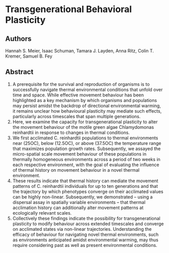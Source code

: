 # Transgenerational Behavioral Plasticity
## Authors
Hannah S. Meier, Isaac Schuman, Tamara J. Layden, Anna Ritz, Colin T. Kremer, Samuel B. Fey
## Abstract 
1.	A prerequisite for the survival and reproduction of organisms is to successfully navigate thermal environmental conditions that unfold over time and space. While effective movement behaviour has been highlighted as a key mechanism by which organisms and populations may persist amidst the backdrop of directional environmental warming, it remains unclear how behavioural plasticity may mediate such effects, particularly across timescales that span multiple generations. 
2.	Here, we examine the capacity for transgenerational plasticity to alter the movement behaviour of the motile green algae Chlamydomonas reinhardtii in response to changes in thermal conditions. 
3.	We first acclimated C. reinhardtii populations to thermal environments near (25OC), below (12.5OC), or above (37.5OC) the temperature range that maximizes population growth rates. Subsequently, we assayed the micro-spatial scale movement behaviour of these populations in thermally homogeneous environments across a period of two weeks in each respective environment, with the goal of evaluating the influence of thermal history on movement behaviour in a novel thermal environment. 
4.	These results indicate that thermal history can mediate the movement patterns of C. reinhardtii individuals for up to ten generations and that the trajectory by which phenotypes converge on their acclimated values can be highly non-linear.  Subsequently, we demonstrated – using a dispersal assay in spatially variable environments – that thermal acclimation history can additionally alter movement patterns at ecologically relevant scales. 
5.	Collectively these findings indicate the possibility for transgenerational plasticity to modify behaviour across extended timescales and converge on acclimated states via non-linear trajectories. Understanding the efficacy of behaviour for navigating novel thermal environments, such as environments anticipated amidst environmental warming, may thus require considering past as well as present environmental conditions. 
